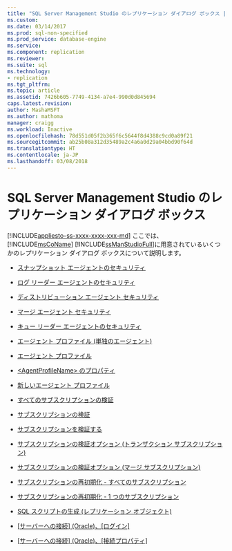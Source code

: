 ```yaml
---
title: "SQL Server Management Studio のレプリケーション ダイアログ ボックス | Microsoft Docs"
ms.custom: 
ms.date: 03/14/2017
ms.prod: sql-non-specified
ms.prod_service: database-engine
ms.service: 
ms.component: replication
ms.reviewer: 
ms.suite: sql
ms.technology:
- replication
ms.tgt_pltfrm: 
ms.topic: article
ms.assetid: 7426b605-7749-4134-a7e4-990d0d845694
caps.latest.revision: 
author: MashaMSFT
ms.author: mathoma
manager: craigg
ms.workload: Inactive
ms.openlocfilehash: 78d551d05f2b365f6c5644f8d4388c9cd0a89f21
ms.sourcegitcommit: ab25b08a312d35489a2c4a6a0d29a04bbd90f64d
ms.translationtype: HT
ms.contentlocale: ja-JP
ms.lasthandoff: 03/08/2018
---
```

# <a name="sql-server-management-studio-replication-dialog-boxes"></a>SQL Server Management Studio のレプリケーション ダイアログ ボックス
[!INCLUDE[appliesto-ss-xxxx-xxxx-xxx-md](../../includes/appliesto-ss-xxxx-xxxx-xxx-md.md)]
  ここでは、 [!INCLUDE[msCoName](../../includes/msconame-md.md)] [!INCLUDE[ssManStudioFull](../../includes/ssmanstudiofull-md.md)]に用意されているいくつかのレプリケーション ダイアログ ボックスについて説明します。  
  
-   [スナップショット エージェントのセキュリティ](../../relational-databases/replication/snapshot-agent-security.md)  
  
-   [ログ リーダー エージェントのセキュリティ](../../relational-databases/replication/log-reader-agent-security.md)  
  
-   [ディストリビューション エージェント セキュリティ](../../relational-databases/replication/distribution-agent-security.md)  
  
-   [マージ エージェント セキュリティ](../../relational-databases/replication/merge-agent-security.md)  
  
-   [キュー リーダー エージェントのセキュリティ](../../relational-databases/replication/queue-reader-agent-security.md)  
  
-   [エージェント プロファイル &#40;単独のエージェント&#41;](../../relational-databases/replication/agent-profiles-single-agent.md)  
  
-   [エージェント プロファイル](../../relational-databases/replication/agent-profiles.md)  
  
-   [&#60;AgentProfileName&#62; のプロパティ](../../relational-databases/replication/agentprofilename-properties.md)  
  
-   [新しいエージェント プロファイル](../../relational-databases/replication/new-agent-profile.md)  
  
-   [すべてのサブスクリプションの検証](../../relational-databases/replication/validate-all-subscriptions.md)  
  
-   [サブスクリプションの検証](../../relational-databases/replication/validate-subscriptions.md)  
  
-   [サブスクリプションを検証する](../../relational-databases/replication/validate-subscription.md)  
  
-   [サブスクリプションの検証オプション &#40;トランザクション サブスクリプション&#41;](../../relational-databases/replication/subscription-validation-options-transactional-subscriptions.md)  
  
-   [サブスクリプションの検証オプション &#40;マージ サブスクリプション&#41;](../../relational-databases/replication/subscription-validation-options-merge-subscriptions.md)  
  
-   [サブスクリプションの再初期化 - すべてのサブスクリプション](../../relational-databases/replication/reinitialize-subscription-s-all-subscriptions.md)  
  
-   [サブスクリプションの再初期化 - 1 つのサブスクリプション](../../relational-databases/replication/reinitialize-subscription-s-one-subscription.md)  
  
-   [SQL スクリプトの生成 &#40;レプリケーション オブジェクト&#41;](../../relational-databases/replication/generate-sql-script-replication-objects.md)  
  
-   [[サーバーへの接続] &#40;Oracle&#41;、[ログイン]](../../relational-databases/replication/connect-to-server-oracle-login.md)  
  
-   [[サーバーへの接続] &#40;Oracle&#41;、[接続プロパティ]](../../relational-databases/replication/connect-to-server-oracle-connection-properties.md)  
  
  
